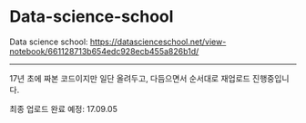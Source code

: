 # Data-science-school

Data science school: https://datascienceschool.net/view-notebook/661128713b654edc928ecb455a826b1d/

-----------------------------------------------------------

17년 초에 짜본 코드이지만 일단 올려두고, 다듬으면서 순서대로 재업로드 진행중입니다.

최종 업로드 완료 예정: 17.09.05
